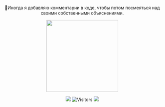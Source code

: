 <p align="center">💬Иногда я добавляю комментарии в коде, чтобы потом посмеяться над своими собственными объяснениями.</p>

<div align="center">
<img src="https://i.giphy.com/media/v1.Y2lkPTc5MGI3NjExZWc0eTQ0OGcydjVsOGZpMWRwN2R3djg3bWdqc3R3bmFya3BrZHE3NSZlcD12MV9pbnRlcm5hbF9naWZfYnlfaWQmY3Q9cw/1ziiSCYpzukSMNcnmO/giphy.gif" width="230" height="230" style="border-radius: 0.5;">
  <p>
    <a href="https://t.me/vsauko"><img src="https://img.shields.io/badge/Telegram-%232E87FB?style=for-the-badge&logo=telegram&logoColor=white"/></a> 
    <img alt="Visitors" src="https://komarev.com/ghpvc/?username=gravelfire&label=Profile%20Visits&style=for-the-badge" />  
    <a href="https://vk.com/vsauko"><img src="https://img.shields.io/badge/Вконтакте-%232E87FB?style=for-the-badge&logo=VK&logoColor=white&color=5865F2"/></a>
  </p>
</div>
